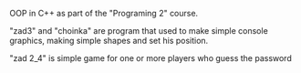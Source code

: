 OOP in C++ as part of the "Programing 2" course.

"zad3" and "choinka" are program that used to make simple console graphics, making simple shapes and set his position.

"zad 2_4" is simple game for one or more players who guess the password



